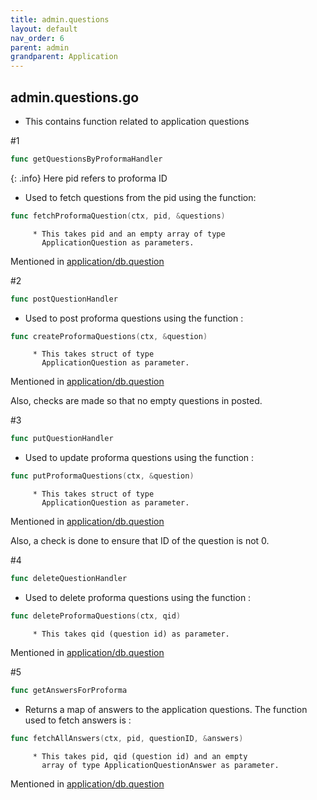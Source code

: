 ```yaml
---
title: admin.questions
layout: default
nav_order: 6 
parent: admin
grandparent: Application
---
```

## admin.questions.go

* This contains function related to application questions

#1
```go
func getQuestionsByProformaHandler
```
{: .info}
Here pid refers to proforma ID

* Used to fetch questions from the pid using the function:
```go
func fetchProformaQuestion(ctx, pid, &questions)
```

         * This takes pid and an empty array of type 
           ApplicationQuestion as parameters. 
Mentioned in [application/db.question]()

#2
```go 
func postQuestionHandler
```
* Used to post proforma questions using the function :
```go 
func createProformaQuestions(ctx, &question) 
``` 
         * This takes struct of type 
           ApplicationQuestion as parameter.
Mentioned in [application/db.question]()

Also, checks are made so that no empty questions in posted.

#3 
```go
func putQuestionHandler
```
* Used to update proforma questions using the function :
```go 
func putProformaQuestions(ctx, &question) 
``` 
         * This takes struct of type 
           ApplicationQuestion as parameter.
Mentioned in [application/db.question]()

Also, a check is done to ensure that ID of the question is not 0.

#4
```go
func deleteQuestionHandler
```
* Used to delete proforma questions using the function :
```go 
func deleteProformaQuestions(ctx, qid) 
``` 
         * This takes qid (question id) as parameter.
Mentioned in [application/db.question]()

#5
```go 
func getAnswersForProforma
```
* Returns a map of answers to the application questions.
The function used to fetch answers is :
```go 
func fetchAllAnswers(ctx, pid, questionID, &answers)
```
         * This takes pid, qid (question id) and an empty 
           array of type ApplicationQuestionAnswer as parameter.
Mentioned in [application/db.question]()



